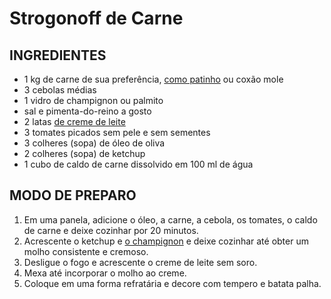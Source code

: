 # Strogonoff de Carne



## INGREDIENTES

- 1 kg de carne de sua preferência, [como patinho](https://blog.tudogostoso.com.br/cardapios/receitas-salgadas/receitas-com-patinho/) ou coxão mole
- 3 cebolas médias
- 1 vidro de champignon ou palmito
- sal e pimenta-do-reino a gosto
- 2 latas [de creme de leite](https://blog.tudogostoso.com.br/dicas-de-cozinha/creme-de-leite-fresco-caseiro-de-caixinha-e-mais/)
- 3 tomates picados sem pele e sem sementes
- 3 colheres (sopa) de óleo de oliva
- 2 colheres (sopa) de ketchup
- 1 cubo de caldo de carne dissolvido em 100 ml de água

## MODO DE PREPARO

1. Em uma panela, adicione o óleo, a carne, a cebola, os tomates, o caldo de carne e deixe cozinhar por 20 minutos.
2. Acrescente o ketchup e [o champignon](https://blog.tudogostoso.com.br/cardapios/6-receitas-com-cogumelos/) e deixe cozinhar até obter um molho consistente e cremoso.
3. Desligue o fogo e acrescente o creme de leite sem soro.
4. Mexa até incorporar o molho ao creme.
5. Coloque em uma forma refratária e decore com tempero e batata palha.




